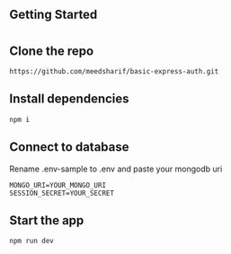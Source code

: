 ## Getting Started
#
## Clone the repo
    https://github.com/meedsharif/basic-express-auth.git

## Install dependencies
    npm i


## Connect to database
  Rename .env-sample to .env and paste your mongodb uri

    MONGO_URI=YOUR_MONGO_URI
    SESSION_SECRET=YOUR_SECRET

## Start the app
    npm run dev